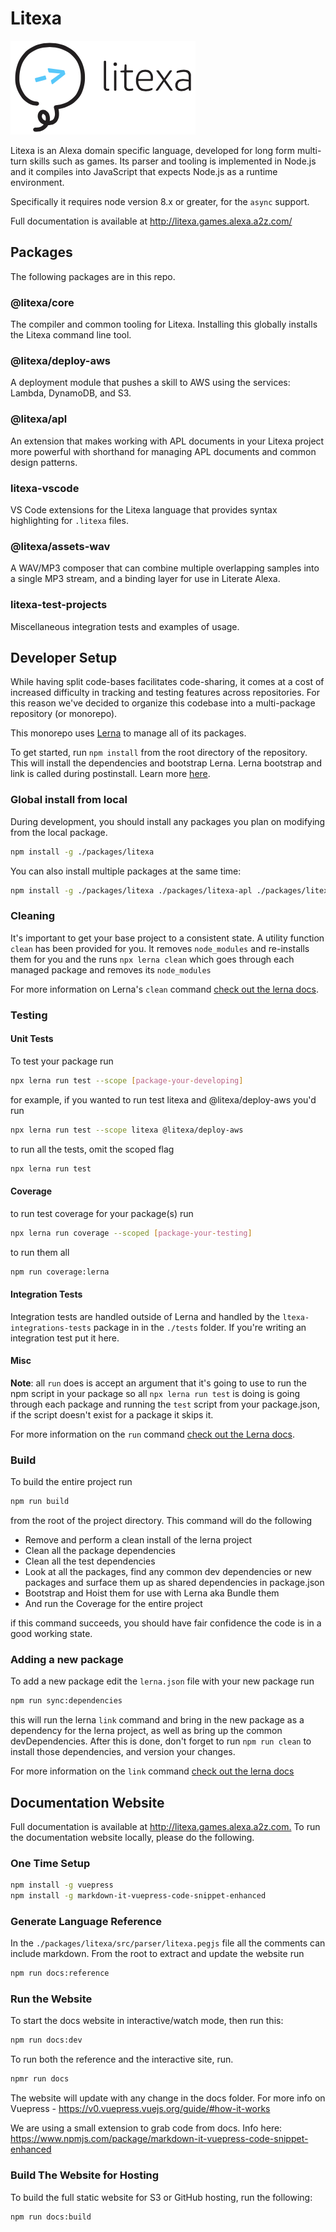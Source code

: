 # Litexa

![Litexa Logo](./docs/assets/images/logo.png)

Litexa is an Alexa domain specific language, developed for long form multi-turn skills such as games.
Its parser and tooling is implemented in Node.js and it compiles into JavaScript that expects Node.js
as a runtime environment.

Specifically it requires node version 8.x or greater, for the `async` support.

Full documentation is available at <http://litexa.games.alexa.a2z.com/>

## Packages

The following packages are in this repo.

### @litexa/core

The compiler and common tooling for Litexa.
Installing this globally installs the Litexa command line tool.

### @litexa/deploy-aws

A deployment module that pushes a skill to AWS using the services: Lambda, DynamoDB, and S3. <link to book>

### @litexa/apl

An extension that makes working with APL documents in your Litexa project more powerful with shorthand for managing APL documents and common design patterns. <link to book>

### litexa-vscode

VS Code extensions for the Litexa language that provides syntax highlighting for ```.litexa``` files. <link to book>

### @litexa/assets-wav

A WAV/MP3 composer that can combine multiple overlapping samples
into a single MP3 stream, and a binding layer for use in Literate
Alexa. <link to book>

### litexa-test-projects

Miscellaneous integration tests and examples of usage.

## Developer Setup

While having split code-bases facilitates code-sharing, it comes at a cost of increased difficulty in tracking and testing
features across repositories. For this reason we've decided to organize this codebase into a multi-package repository (or monorepo).

This monorepo uses [Lerna](https://github.com/lerna/lerna#readme) to manage all of its packages.

To get started, run ```npm install``` from the root directory of the repository. This will install the dependencies and bootstrap Lerna. Lerna bootstrap and link is called during postinstall. Learn more [here](https://github.com/lerna/lerna/tree/master/commands/bootstrap).

### Global install from local

During development, you should install any packages you plan on modifying from the local package.

 ```bash
 npm install -g ./packages/litexa
 ```

You can also install multiple packages at the same time:

```bash
npm install -g ./packages/litexa ./packages/litexa-apl ./packages/litexa-deploy-aws
```

### Cleaning

It's important to get your base project to a consistent state. A utility function `clean` has been provided for you.
It removes `node_modules` and re-installs them for you and the runs `npx lerna clean` which goes through each managed
package and removes its `node_modules`

For more information on Lerna's `clean` command [check out the lerna docs](https://github.com/lerna/lerna/tree/master/commands/clean#readme).

### Testing

#### Unit Tests

To test your package run

```bash
npx lerna run test --scope [package-your-developing]
```

for example, if you wanted to run test litexa and @litexa/deploy-aws you'd run

```bash
npx lerna run test --scope litexa @litexa/deploy-aws
```

to run all the tests, omit the scoped flag

```bash
npx lerna run test
```

#### Coverage

to run test coverage for your package(s) run

```bash
npx lerna run coverage --scoped [package-your-testing]
```

to run them all

```bash
npm run coverage:lerna
```

#### Integration Tests

Integration tests are handled outside of Lerna and handled by the `ltexa-integrations-tests` package in in the `./tests` folder.
If you're writing an integration test put it here.

#### Misc

**Note**: all `run` does is accept an argument that it's going to use to run the npm script in your package so all
`npx lerna run test` is doing is going through each package and running the `test` script from your package.json, if the
script doesn't exist for a package it skips it.

For more information on the `run` command [check out the Lerna docs](https://github.com/lerna/lerna/tree/master/commands/run#readme).

### Build

To build the entire project run

```bash
npm run build
```

from the root of the project directory. This command will do the following

* Remove and perform a clean install of the lerna project
* Clean all the package dependencies
* Clean all the test dependencies
* Look at all the packages, find any common dev dependencies or new packages and surface them up as shared dependencies in package.json
* Bootstrap and Hoist them for use with Lerna aka Bundle them
* And run the Coverage for the entire project

if this command succeeds, you should have fair confidence the code is in a good working state.

### Adding a new package

To add a new package edit the `lerna.json` file with your new package run

```bash
npm run sync:dependencies
```

this will run the lerna `link` command and bring in the new package as a dependency for the lerna project, as well as
bring up the common devDependencies. After this is done, don't forget to run `npm run clean` to install those dependencies, and
version your changes.

For more information on the `link` command [check out the lerna docs](https://github.com/lerna/lerna/tree/master/commands/link#readme)

## Documentation Website

Full documentation is available at <http://litexa.games.alexa.a2z.com.> To run the documentation website locally, please do the following.

### One Time Setup

```bash
npm install -g vuepress
npm install -g markdown-it-vuepress-code-snippet-enhanced
```

### Generate Language Reference

In the `./packages/litexa/src/parser/litexa.pegjs` file all the comments can include markdown. From the root to extract and update the website run

```bash
npm run docs:reference
```

### Run the Website

To start the docs website in interactive/watch mode, then run this:

```bash
npm run docs:dev
```

To run both the reference and the interactive site, run.

```bash
npmr run docs
```

The website will update with any change in the docs folder.
For more info on Vuepress - <https://v0.vuepress.vuejs.org/guide/#how-it-works>

We are using a small extension to grab code from docs. Info here:
<https://www.npmjs.com/package/markdown-it-vuepress-code-snippet-enhanced>

### Build The Website for Hosting

To build the full static website for S3 or GitHub hosting, run the following:

```bash
npm run docs:build
```
